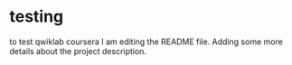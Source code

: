 # testing
to test qwiklab coursera 
I am editing the README file. Adding some more details about the project description.
